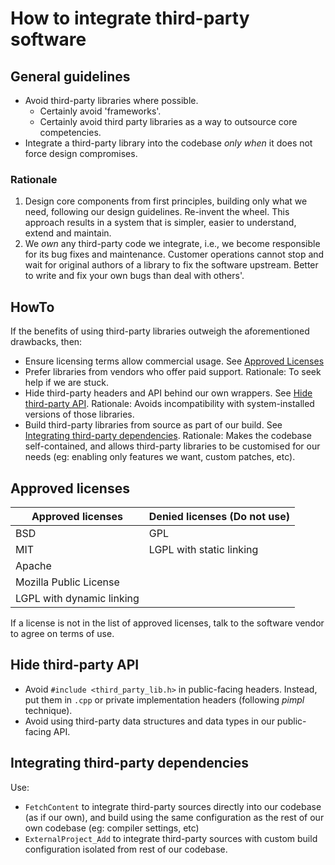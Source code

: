 # How to integrate third-party software

## General guidelines

- Avoid third-party libraries where possible.
  - Certainly avoid 'frameworks'.
  - Certainly avoid third party libraries as a way to outsource core competencies.
- Integrate a third-party library into the codebase _only when_ it does not force design compromises.

### Rationale

1. Design core components from first principles, building only what we need, following our design guidelines. Re-invent the wheel. This approach results in a system that is simpler, easier to understand, extend and maintain.
1. We _own_ any third-party code we integrate, i.e., we become responsible for its bug fixes and maintenance. Customer operations cannot stop and wait for original authors of a library to fix the software upstream. Better to write and fix your own bugs than deal with others'.

## HowTo

If the benefits of using third-party libraries outweigh the aforementioned drawbacks, then:

- Ensure licensing terms allow commercial usage. See [Approved Licenses](#approved-licenses)
- Prefer libraries from vendors who offer paid support. Rationale: To seek help if we are stuck.
- Hide third-party headers and API behind our own wrappers. See [Hide third-party API](#hide-third-party-api). Rationale: Avoids incompatibility with system-installed versions of those libraries.
- Build third-party libraries from source as part of our build. See [Integrating third-party dependencies](#integrating-third-party-dependencies). Rationale: Makes the codebase self-contained, and allows third-party libraries to be customised for our needs (eg: enabling only features we want, custom patches, etc).

## Approved licenses

Approved licenses            | Denied licenses (Do not use)
---------------------------- | -----------------------------
BSD                          | GPL
MIT                          | LGPL with static linking
Apache                       |
Mozilla Public License       |
LGPL with dynamic linking    |

If a license is not in the list of approved licenses, talk to the software vendor to agree on terms of use.

## Hide third-party API

- Avoid `#include <third_party_lib.h>` in public-facing headers. Instead, put them in `.cpp` or private implementation headers (following _pimpl_ technique).
- Avoid using third-party data structures and data types in our public-facing API.

## Integrating third-party dependencies

Use:

- `FetchContent` to integrate third-party sources directly into our codebase (as if our own), and build using the same configuration as the rest of our own codebase (eg: compiler settings, etc)
- `ExternalProject_Add` to integrate third-party sources with custom build configuration isolated from rest of our codebase.
